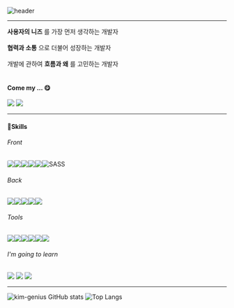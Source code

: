 ![header](https://capsule-render.vercel.app/api?type=Rounded&color=gradient&customColorList=16&height=200&section=header&text=KimYoungJae&desc=FrontEnd%20Developer&descAlignY=70&fontSize=50&animation=twinkling)

<hr/>
<strong>사용자의 니즈</strong> 를 가장 먼저 생각하는 개발자
<br/>
<br/>
<strong>협력과 소통</strong> 으로 더불어 성장하는 개발자
<br/>
<br/>
개발에 관하여 <strong>흐름과 왜</strong> 를 고민하는 개발자
<br/>
<br/>

#### Come my ... 😋 
  <a href='https://kim-genius.tistory.com/'> <img src="https://img.shields.io/badge/Tistory-FF6000?style=for-the-badge&logo=Tistory&logoColor=white"></a>  <a href='https://dolomite-dahlia-5ab.notion.site/Genius-Portfolio-e7b336034a654371bad218027eb11083?pvs=4' style='text-decoration:none'><img src="https://img.shields.io/badge/notion-000000?style=for-the-badge&logo=notion&logoColor=white"></a>

<hr>

<h4>🚀Skills</h4>

<h6>Front</h6>
<div style="display:flex">
    <img src="https://img.shields.io/badge/html5-E34F26?style=for-the-badge&logo=html5&logoColor=white" style="border-radius:3px;"> 
    <img src="https://img.shields.io/badge/css-1572B6?style=for-the-badge&logo=css3&logoColor=white"> 
    <img src="https://img.shields.io/badge/javascript-F7DF1E?style=for-the-badge&logo=javascript&logoColor=black"> 
    <img src="https://img.shields.io/badge/nunjucks-green?style=for-the-badge&logo=nunjucks&logoColor=black">
    <img src="https://img.shields.io/badge/react-61DAFB?style=for-the-badge&logo=react&logoColor=black"> 
    <img alt="SASS" src ="https://img.shields.io/badge/SASS-cc6699.svg?&style=for-the-badge&logo=Sass&logoColor=white"/>
</div>    


<h6>Back</h6>
<div style="display:flex">
    <img src="https://img.shields.io/badge/node.js-339933?style=for-the-badge&logo=Node.js&logoColor=white">
    <img src="https://img.shields.io/badge/express-000000?style=for-the-badge&logo=express&logoColor=white">
    <img src="https://img.shields.io/badge/mysql-4479A1?style=for-the-badge&logo=mysql&logoColor=white"> 
    <img src="https://img.shields.io/badge/mongoDB-47A248?style=for-the-badge&logo=MongoDB&logoColor=white">
    <img src="https://img.shields.io/badge/socket.io-010101?style=for-the-badge&logo=socket.io&logoColor=white">

</div>


<h6>Tools</h6>
<div style="display:flex">
    <img src="https://img.shields.io/badge/Figma-red?style=for-the-badge&logo=Figma&logoColor=white">
    <img src="https://img.shields.io/badge/Notion-white?style=for-the-badge&logo=Notion&logoColor=black">
    <img src="https://img.shields.io/badge/github-181717?style=for-the-badge&logo=github&logoColor=white">
    <img src="https://img.shields.io/badge/git-F05032?style=for-the-badge&logo=git&logoColor=white">
    <img src="https://img.shields.io/badge/fontawesome-339AF0?style=for-the-badge&logo=fontawesome&logoColor=white">
    <img src="https://img.shields.io/badge/Visual Studio Code-007ACC?style=for-the-badge&logo=Visual Studio Code&logoColor=white"/>
</div>

<h6>I'm going to learn</h6>
<div style="algin:center">
    <img src="https://img.shields.io/badge/Typescript-3178C6?style=for-the-badge&logo=Typescript&logoColor=white"/>
    <img src="https://img.shields.io/badge/React Native-61DAFB?style=for-the-badge&logo=React&logoColor=black"/>
    <img src="https://img.shields.io/badge/Next.js-000000?style=for-the-badge&logo=Next.js&logoColor=white"/>

</div>

<hr>

![kim-genius GitHub stats](https://github-readme-stats.vercel.app/api?username=kim-genius&show_icons=true&theme=transparent)
![Top Langs](https://github-readme-stats.vercel.app/api/top-langs/?username=kim-genius&layout=compact&theme=transparent&exclude_repo=kaggle_-)


<!--

Here are some ideas to get you started:

- 🔭 I’m currently working on ...
- 🌱 I’m currently learning ...
- 👯 I’m looking to collaborate on …
- 🤔 I’m looking for help with …
- 💬 Ask me about …
- 📫 How to reach me: …
- 😄 Pronouns: …
- ⚡ Fun fact: …
—>
